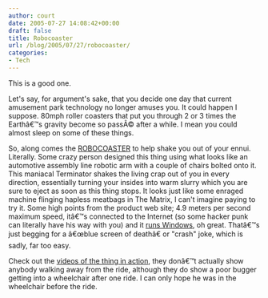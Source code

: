 ```yaml
---
author: court
date: 2005-07-27 14:08:42+00:00
draft: false
title: Robocoaster
url: /blog/2005/07/27/robocoaster/
categories:
- Tech
---
```


This is a good one.

Let's say, for argument's sake, that you decide one day that current amusement park technology no longer amuses you.  It could happen I suppose.  80mph roller coasters that put you through 2 or 3 times the Earthâ€™s gravity become so passÃ© after a while.  I mean you could almost sleep on some of these things.

So, along comes the [ROBOCOASTER](http://www.robocoaster.com/english/index2.html) to help shake you out of your ennui.  Literally.  Some crazy person designed this thing using what looks like an automotive assembly line robotic arm with a couple of chairs bolted onto it.  This maniacal Terminator shakes the living crap out of you in every direction, essentially turning your insides into warm slurry which you are sure to eject as soon as this thing stops.  It looks just like some enraged machine flinging hapless meatbags in The Matrix, I can't imagine paying to try it.  Some high points from the product web site; 4.9 meters per second maximum speed, itâ€™s connected to the Internet (so some hacker punk can literally have his way with you) and it [runs Windows](http://www.robocoaster.com/english/daten.html), oh great.  Thatâ€™s just begging for a â€œblue screen of deathâ€ or "crash" joke, which is sadly, far too easy.

Check out the [videos of the thing in action](http://www.robocoaster.com/english/galerie.html), they donâ€™t actually show anybody walking away from the ride, although they do show a poor bugger getting into a wheelchair after one ride.  I can only hope he was in the wheelchair before the ride.
